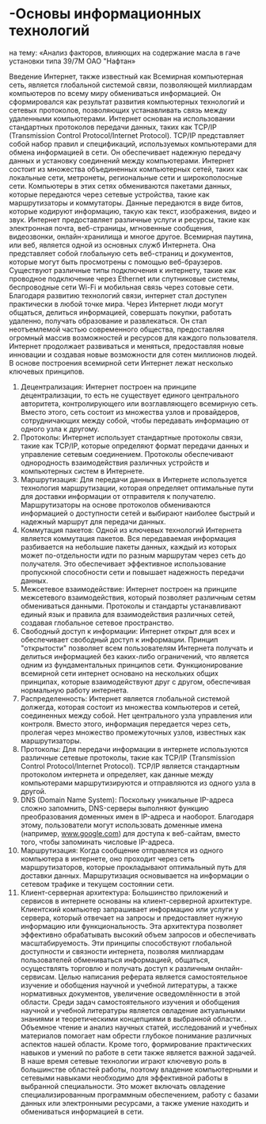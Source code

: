 # -Основы информационных технологий
на тему: «Анализ факторов, влияющих на содержание масла в гаче установки типа 39/7М ОАО "Нафтан»

Введение
Интернет, также известный как Всемирная компьютерная сеть, является глобальной системой связи, позволяющей миллиардам компьютеров по всему миру обмениваться информацией. Он сформировался как результат развития компьютерных технологий и сетевых протоколов, позволяющих устанавливать связь между удаленными компьютерами.
Интернет основан на использовании стандартных протоколов передачи данных, таких как TCP/IP (Transmission Control Protocol/Internet Protocol). TCP/IP представляет собой набор правил и спецификаций, используемых компьютерами для обмена информацией в сети. Он обеспечивает надежную передачу данных и установку соединений между компьютерами.
Интернет состоит из множества объединенных компьютерных сетей, таких как локальные сети, метронеты, региональные сети и широкополосные сети. Компьютеры в этих сетях обмениваются пакетами данных, которые передаются через сетевые устройства, такие как маршрутизаторы и коммутаторы. Данные передаются в виде битов, которые кодируют информацию, такую как текст, изображения, видео и звук.
Интернет предоставляет различные услуги и ресурсы, такие как электронная почта, веб-страницы, мгновенные сообщения, видеозвонки, онлайн-хранилища и многое другое. Всемирная паутина, или веб, является одной из основных служб Интернета. Она представляет собой глобальную сеть веб-страниц и документов, которые могут быть просмотрены с помощью веб-браузеров.
Существуют различные типы подключения к интернету, такие как проводное подключение через Ethernet или спутниковые системы, беспроводные сети Wi-Fi и мобильная связь через сотовые сети. Благодаря развитию технологий связи, интернет стал доступен практически в любой точке мира.
Через Интернет люди могут общаться, делиться информацией, совершать покупки, работать удаленно, получать образование и развлекаться. Он стал неотъемлемой частью современного общества, предоставляя огромный массив возможностей и ресурсов для каждого пользователя. Интернет продолжает развиваться и меняться, предоставляя новые инновации и создавая новые возможности для сотен миллионов людей.
 В основе построения всемирной сети Интернет лежат несколько ключевых принципов.
1. Децентрализация: Интернет построен на принципе децентрализации, то есть не существует единого центрального авторитета, контролирующего или возглавляющего всемирную сеть. Вместо этого, сеть состоит из множества узлов и провайдеров, сотрудничающих между собой, чтобы передавать информацию от одного узла к другому.
2. Протоколы: Интернет использует стандартные протоколы связи, такие как TCP/IP, которые определяют формат передачи данных и управление сетевым соединением. Протоколы обеспечивают однородность взаимодействия различных устройств и компьютерных систем в Интернете.
3. Маршрутизация: Для передачи данных в Интернете используется технология маршрутизации, которая определяет оптимальные пути для доставки информации от отправителя к получателю. Маршрутизаторы на основе протоколов обмениваются информацией о доступности сетей и выбирают наиболее быстрый и надежный маршрут для передачи данных.
4. Коммутация пакетов: Одной из ключевых технологий Интернета является коммутация пакетов. Вся передаваемая информация разбивается на небольшие пакеты данных, каждый из которых может по-отдельности идти по разным маршрутам через сеть до получателя. Это обеспечивает эффективное использование пропускной способности сети и повышает надежность передачи данных.
5. Межсетевое взаимодействие: Интернет построен на принципе межсетевого взаимодействия, который позволяет различным сетям обмениваться данными. Протоколы и стандарты устанавливают единый язык и правила для взаимодействия различных сетей, создавая глобальное сетевое пространство.
6. Свободный доступ к информации: Интернет открыт для всех и обеспечивает свободный доступ к информации. Принцип "открытости" позволяет всем пользователям Интернета получать и делиться информацией без каких-либо ограничений, что является одним из фундаментальных принципов сети.
Функционирование всемирной сети интернет основано на нескольких общих принципах, которые взаимодействуют друг с другом, обеспечивая нормальную работу интернета.
1. Распределенность: Интернет является глобальной системой должегда, которая состоит из множества компьютеров и сетей, соединенных между собой. Нет центрального узла управления или контроля. Вместо этого, информация передается через сеть, пролегая через множество промежуточных узлов, известных как маршрутизаторы.
2. Протоколы: Для передачи информации в интернете используются различные сетевые протоколы, такие как TCP/IP (Transmission Control Protocol/Internet Protocol). TCP/IP является стандартным протоколом интернета и определяет, как данные между компьютерами маршрутизируются и отправляются из одного узла в другой.
3. DNS (Domain Name System): Поскольку уникальные IP-адреса сложно запомнить, DNS-серверы выполняют функцию преобразования доменных имен в IP-адреса и наоборот. Благодаря этому, пользователи могут использовать доменные имена (например, www.google.com) для доступа к веб-сайтам, вместо того, чтобы запоминать числовые IP-адреса.
4. Маршрутизация: Когда сообщение отправляется из одного компьютера в интернете, оно проходит через сеть маршрутизаторов, которые прокладывают оптимальный путь для доставки данных. Маршрутизация основывается на информации о сетевом трафике и текущем состоянии сети.
5. Клиент-серверная архитектура: Большинство приложений и сервисов в интернете основаны на клиент-серверной архитектуре. Клиентский компьютер запрашивает информацию или услуги у сервера, который отвечает на запросы и предоставляет нужную информацию или функциональность. Эта архитектура позволяет эффективно обрабатывать высокий объем запросов и обеспечивать масштабируемость.
Эти принципы способствуют глобальной доступности и связности интернета, позволяя миллиардам пользователей обмениваться информацией, общаться, осуществлять торговлю и получать доступ к различным онлайн-сервисам.
Целью написания реферата является самостоятельное изучение и обобщения научной и учебной литературы, а также нормативных документов,  увеличение осведомлённости в этой области. 
Среди задач самостоятельного изучения и обобщения научной и учебной литературы является овладение актуальными знаниями и теоретическими концепциями в выбранной области. . Объемное чтение и анализ научных статей, исследований и учебных материалов помогает нам обрести глубокое понимание различных аспектов нашей области.
Кроме того, формирование практических навыков и умений по работе в сети также является важной задачей. В наше время сетевые технологии играют ключевую роль в большинстве областей работы, поэтому владение компьютерными и сетевыми навыками необходимо для эффективной работы в выбранной специальности. Это может включать овладение специализированным программным обеспечением, работу с базами данных или электронными ресурсами, а также умение находить и обмениваться информацией в сети.

